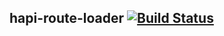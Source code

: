 ## hapi-route-loader [![Build Status](https://travis-ci.org/firstandthird/hapi-route-loader.svg?branch=master)](https://travis-ci.org/firstandthird/hapi-route-loader)
